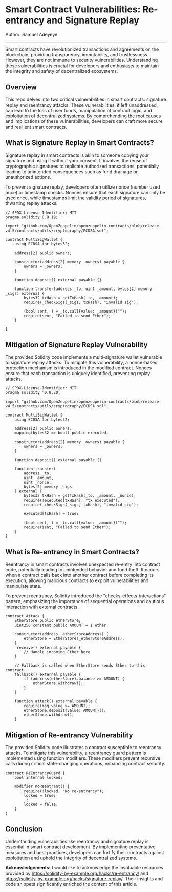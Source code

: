# Smart Contract Vulnerabilities: Re-entrancy and Signature Replay

Author: Samuel Adeyeye

---

Smart contracts have revolutionized transactions and agreements on the blockchain, providing transparency, immutability, and trustlessness. However, they are not immune to security vulnerabilities. Understanding these vulnerabilities is crucial for developers and enthusiasts to maintain the integrity and safety of decentralized ecosystems.

## Overview

This repo delves into two critical vulnerabilities in smart contracts: signature replay and reentrancy attacks. These vulnerabilities, if left unaddressed, can lead to the loss of user funds, manipulation of contract logic, and exploitation of decentralized systems. By comprehending the root causes and implications of these vulnerabilities, developers can craft more secure and resilient smart contracts.

## What is Signature Replay in Smart Contracts?

Signature replay in smart contracts is akin to someone copying your signature and using it without your consent. It involves the reuse of cryptographic signatures to replicate authorized transactions, potentially leading to unintended consequences such as fund drainage or unauthorized actions.

To prevent signature replay, developers often utilize nonce (number used once) or timestamp checks. Nonces ensure that each signature can only be used once, while timestamps limit the validity period of signatures, thwarting replay attacks.

```solidity
// SPDX-License-Identifier: MIT
pragma solidity 0.8.19;

import "github.com/OpenZeppelin/openzeppelin-contracts/blob/release-v4.5/contracts/utils/cryptography/ECDSA.sol";

contract MultiSigWallet {
    using ECDSA for bytes32;

    address[2] public owners;

    constructor(address[2] memory _owners) payable {
        owners = _owners;
    }

    function deposit() external payable {}

    function transfer(address _to, uint _amount, bytes[2] memory _sigs) external {
        bytes32 txHash = getTxHash(_to, _amount);
        require(_checkSigs(_sigs, txHash), "invalid sig");

        (bool sent, ) = _to.call{value: _amount}("");
        require(sent, "Failed to send Ether");
    }

}
```

## Mitigation of Signature Replay Vulnerability

The provided Solidity code implements a multi-signature wallet vulnerable to signature replay attacks. To mitigate this vulnerability, a nonce-based protection mechanism is introduced in the modified contract. Nonces ensure that each transaction is uniquely identified, preventing replay attacks.

```solidity
// SPDX-License-Identifier: MIT
pragma solidity ^0.8.20;

import "github.com/OpenZeppelin/openzeppelin-contracts/blob/release-v4.5/contracts/utils/cryptography/ECDSA.sol";

contract MultiSigWallet {
    using ECDSA for bytes32;

    address[2] public owners;
    mapping(bytes32 => bool) public executed;

    constructor(address[2] memory _owners) payable {
        owners = _owners;
    }

    function deposit() external payable {}

    function transfer(
        address _to,
        uint _amount,
        uint _nonce,
        bytes[2] memory _sigs
    ) external {
        bytes32 txHash = getTxHash(_to, _amount, _nonce);
        require(!executed[txHash], "tx executed");
        require(_checkSigs(_sigs, txHash), "invalid sig");

        executed[txHash] = true;

        (bool sent, ) = _to.call{value: _amount}("");
        require(sent, "Failed to send Ether");
    }
}
```

## What is Re-entrancy in Smart Contracts?

Reentrancy in smart contracts involves unexpected re-entry into contract code, potentially leading to unintended behavior and fund theft. It occurs when a contract calls back into another contract before completing its execution, allowing malicious contracts to exploit vulnerabilities and manipulate state.

To prevent reentrancy, Solidity introduced the "checks-effects-interactions" pattern, emphasizing the importance of sequential operations and cautious interaction with external contracts.

```solidity
contract Attack {
    EtherStore public etherStore;
    uint256 constant public AMOUNT = 1 ether;

    constructor(address _etherStoreAddress) {
        etherStore = EtherStore(_etherStoreAddress);
    }
     receive() external payable {
        // Handle incoming Ether here
    }

    // Fallback is called when EtherStore sends Ether to this contract.
    fallback() external payable {
        if (address(etherStore).balance >= AMOUNT) {
            etherStore.withdraw();
        }
    }

    function attack() external payable {
        require(msg.value >= AMOUNT);
        etherStore.deposit{value: AMOUNT}();
        etherStore.withdraw();
    }
```

## Mitigation of Re-entrancy Vulnerability

The provided Solidity code illustrates a contract susceptible to reentrancy attacks. To mitigate this vulnerability, a reentrancy guard pattern is implemented using function modifiers. These modifiers prevent recursive calls during critical state-changing operations, enhancing contract security.

```solidity
contract ReEntrancyGuard {
    bool internal locked;

    modifier noReentrant() {
        require(!locked, "No re-entrancy");
        locked = true;
        _;
        locked = false;
    }
}
```

## Conclusion

Understanding vulnerabilities like reentrancy and signature replay is essential in smart contract development. By implementing preventative measures and best practices, developers can fortify their contracts against exploitation and uphold the integrity of decentralized systems.

**Acknowledgements:**
I would like to acknowledge the invaluable resources provided by https://solidity-by-example.org/hacks/re-entrancy/ and https://solidity-by-example.org/hacks/signature-replay/. Their insights and code snippets significantly enriched the content of this article.
